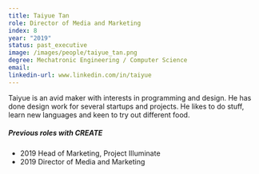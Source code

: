 ```yaml
---
title: Taiyue Tan
role: Director of Media and Marketing
index: 8
year: "2019"
status: past_executive
image: /images/people/taiyue_tan.png
degree: Mechatronic Engineering / Computer Science
email:
linkedin-url: www.linkedin.com/in/taiyue  
---
```

Taiyue is an avid maker with interests in programming and design. He has done design work for several startups and projects. He likes to do stuff, learn new languages and keen to try out different food.

##### Previous roles with CREATE

- 2019 Head of Marketing, Project Illuminate
- 2019 Director of Media and Marketing
